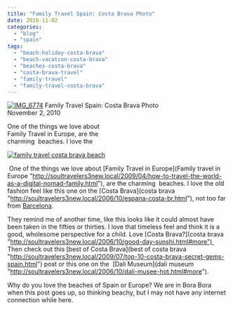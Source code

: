 ```yaml
---
title: "Family Travel Spain: Costa Brava Photo"
date: 2010-11-02
categories: 
  - "blog"
  - "spain"
tags: 
  - "beach-holiday-costa-brava"
  - "beach-vacation-costa-brava"
  - "beaches-costa-brava"
  - "costa-brava-travel"
  - "family-travel"
  - "family-travel-costa-brava"
---
```


 [![IMG_6774](https://pub-ac94b3f306b24c0dba4238943c97f2e1.r2.dev/6a00e5502a950788330133f5579f23970b.jpg "IMG_6774")](https://pub-ac94b3f306b24c0dba4238943c97f2e1.r2.dev/6a00e5502a950788330133f5579f23970b.jpg) Family Travel Spain: Costa Brava Photo  
November 2, 2010

One of the things we love about  
Family Travel in Europe, are the  
charming  beaches. I love the

<!--more-->

[](https://pub-ac94b3f306b24c0dba4238943c97f2e1.r2.dev/6a00e5502a950788330133f55882ed970b-150x150-1.jpg)[![family travel costa brava beach](https://pub-ac94b3f306b24c0dba4238943c97f2e1.r2.dev/6a00e5502a9507883301348877859d970c.jpg "family travel costa brava beach")](https://pub-ac94b3f306b24c0dba4238943c97f2e1.r2.dev/6a00e5502a9507883301348877859d970c.jpg)  
  

 One of the things we love about [Family Travel in Europe](Family travel in Europe "http://soultravelers3new.local/2009/04/how-to-travel-the-world-as-a-digital-nomad-family.html"), are the charming  beaches. I love the old fashion feel like this one on the [Costa Brava](costa brava "http://soultravelers3new.local/2006/10/espana-costa-br.html"), not too far from [Barcelona](barcelona "http://soultravelers3new.local/2007/05/barcelona-beach.html").  
  
They remind me of another time, like this looks like it could almost have been taken in the fifties or thirties. I love that timeless feel and think it is a good, wholesome perspective for a child. Love [Costa Brava?](costa brava "http://soultravelers3new.local/2006/10/good-day-sunshi.html#more")  Then check out this [best of Costa Brava](best of costa brava "http://soultravelers3new.local/2009/07/top-10-costa-brava-secret-gems-spain.html") post or this one on the  [Dali Museum](dali museum "http://soultravelers3new.local/2006/10/dali-musee-hot.html#more").  
  
Why do you love the beaches of Spain or Europe? We are in Bora Bora when this post goes up, so thinking beachy, but I may not have any internet connection while here.
